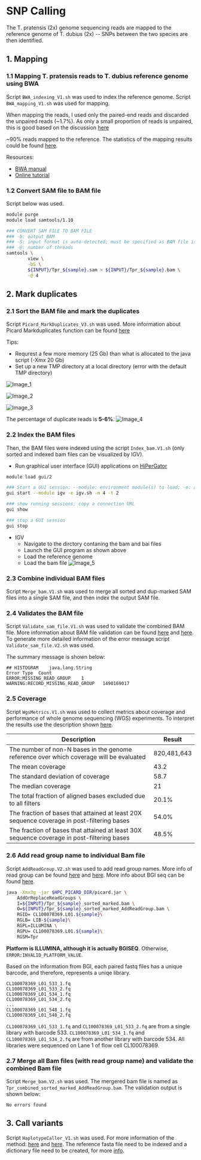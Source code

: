 # SNP Calling
The T. pratensis (2x) genome sequencing reads are mapped to the reference genome of T. dubius (2x) -- SNPs between the two species are then identified.

## 1. Mapping
### 1.1 Mapping T. pratensis reads to T. dubius reference genome using BWA
Script `BWA_indexing_V1.sh` was used to index the reference genome. Script `BWA_mapping_V1.sh` was used for mapping.

When mapping the reads, I used only the paired-end reads and discarded the unpaired reads (~1.7%). As only a small proportion of reads is unpaired, this is good based on the discussion [here](https://www.biostars.org/p/140318/)

~90% reads mapped to the reference. The statistics of the mapping results could be found [here](https://github.com/GatorShan/Tragopogon-Methylation-Project/blob/master/SNP_calling/MultiQC_results/Bam_file_multiqc_report.html).

Resources:
  - [BWA manual](http://bio-bwa.sourceforge.net/bwa.shtml)
  - [Online tutorial](https://hbctraining.github.io/In-depth-NGS-Data-Analysis-Course/sessionVI/lessons/01_alignment.html)

### 1.2 Convert SAM file to BAM file

Script below was used.
```bash
module purge
module load samtools/1.10

### CONVERT SAM FILE TO BAM FILE
### -b: output BAM
### -S: input format is auto-detected; must be specified as BAM file is expected
### -@: number of threads
samtools \
        view \
        -bS \
        ${INPUT}/Tpr_${sample}.sam > ${INPUT}/Tpr_${sample}.bam \
        -@ 4
```

## 2. Mark duplicates
### 2.1 Sort the BAM file and mark the duplicates
Script `Picard_MarkDuplicates_V3.sh` was used. More information about Picard Markduplicates function can be found [here](https://broadinstitute.github.io/picard/command-line-overview.html#MarkDuplicates)

Tips:
  - Requrest a few more memory (25 Gb) than what is allocated to the java script (-Xmx 20 Gb)
  - Set up a new TMP directory at a local directory (error with the default TMP directory)

![Image_1](https://github.com/GatorShan/Tragopogon-Methylation-Project/blob/master/SNP_calling/images/Bam_sorted_marked_file_multiqc_report_samtools_alignment_plot.png)

![Image_2](https://github.com/GatorShan/Tragopogon-Methylation-Project/blob/master/SNP_calling/images/Bam_sorted_marked_file_multiqc_report_gerneral_statistics.png)

![Image_3](https://github.com/GatorShan/Tragopogon-Methylation-Project/blob/master/SNP_calling/images/Bam_sorted_marked_file_multiqc_report_alignment_matrics.png)

The percentage of duplicate reads is **5-6%**.
![Image_4](https://github.com/GatorShan/Tragopogon-Methylation-Project/blob/master/SNP_calling/images/Duplicate_percentage.png)

### 2.2 Index the BAM files
Then, the BAM files were indexed using the script `Index_bam.V1.sh` (only sorted and indexed bam files can be visualized by IGV).
  - Run graphical user interface (GUI) applications on [HiPerGator](https://help.rc.ufl.edu/doc/GUI_Programs)
  ```bash
  module load gui/2
  
  ### Start a GUI session: --module: environment module(s) to load; -e: application executable; -m: memory (GB); -t: time (hour)
  gui start --module igv -e igv.sh -m 4 -t 2
  
  ### show running sessions; copy a connection URL
  gui show
  
  ### stop a GUI session
  gui stop
  ```
  - IGV
    - Navigate to the dirctory contaning the bam and bai files
    - Launch the GUI program as shown above
    - Load the reference genome
    - Load the bam file
![Image_5](https://github.com/GatorShan/Tragopogon-Methylation-Project/blob/master/SNP_calling/images/IGV_bam_example.png)

### 2.3 Combine individual BAM files
Script `Merge_bam.V1.sh` was used to merge all sorted and dup-marked SAM files into a single SAM file, and then index the output SAM file.

### 2.4 Validates the BAM file
Script `Validate_sam_file.V1.sh` was used to validate the combined BAM file. More information about BAM file validation can be found [here](https://gatk.broadinstitute.org/hc/en-us/articles/360036854731-ValidateSamFile-Picard-) and [here](https://gatk.broadinstitute.org/hc/en-us/articles/360035891231-Errors-in-SAM-or-BAM-files-can-be-diagnosed-with-ValidateSamFile). To generate more detailed information of the error message script `Validate_sam_file.V2.sh` was used.

The summary message is shown below:
```
## HISTOGRAM	java.lang.String
Error Type	Count
ERROR:MISSING_READ_GROUP	1
WARNING:RECORD_MISSING_READ_GROUP	1490169017
```

### 2.5 Coverage
Script `WgsMetrics.V1.sh` was used to collect metrics about coverage and performance of whole genome sequencing (WGS) experiments. To interpret the results use the description shown [here](https://broadinstitute.github.io/picard/picard-metric-definitions.html#CollectWgsMetrics.WgsMetrics).

| Description | Result |
| -- | -- |
| The number of non-N bases in the genome reference over which coverage will be evaluated | 820,481,643 |
| The mean coverage | 43.2 |
| The standard deviation of coverage | 58.7 |
| The median coverage | 21 |
| The total fraction of aligned bases excluded due to all filters | 20.1% |
| The fraction of bases that attained at least 20X sequence coverage in post-filtering bases | 54.0% |
| The fraction of bases that attained at least 30X sequence coverage in post-filtering bases | 48.5% |

### 2.6 Add read group name to individual Bam file
Script `AddReadGroup.V2.sh` was used to add read group names. More info of read group can be found [here](https://gatk.broadinstitute.org/hc/en-us/articles/360035890671?id=6472) and [here](https://gatk.broadinstitute.org/hc/en-us/articles/360037226472-AddOrReplaceReadGroups-Picard-). More info about BGI seq can be found [here](https://en.wikipedia.org/wiki/DNA_nanoball_sequencing).

```bash
java -Xmx3g -jar $HPC_PICARD_DIR/picard.jar \
	AddOrReplaceReadGroups \
	I=${INPUT}/Tpr_${sample}_sorted_marked.bam \
	O=${INPUT}/Tpr_${sample}_sorted_marked_AddReadGroup.bam \
	RGID= CL100078369.L01.${sample}\
	RGLB= LIB-${sample}\
	RGPL=ILLUMINA \
	RGPU= CL100078369.L01.${sample}\
	RGSM=Tpr
```
**Platform is ILLUMINA, although it is actually BGISEQ**. Otherwise, `ERROR:INVALID_PLATFORM_VALUE`.

Based on the information from BGI, each paired fastq files has a unique barcode, and therefore, represents a uniqe library.
```
CL100078369_L01_533_1.fq
CL100078369_L01_533_2.fq
CL100078369_L01_534_1.fq
CL100078369_L01_534_2.fq
...
CL100078369_L01_548_1.fq
CL100078369_L01_548_2.fq
```
`CL100078369_L01_533_1.fq` and `CL100078369_L01_533_2.fq` are from a single library with barcode 533. `CL100078369_L01_534_1.fq` and `CL100078369_L01_534_2.fq` are from another library with barcode 534. All libraries were sequenced on Lane 1 of flow cell CL100078369.

### 2.7 Merge all Bam files (with read group name) and validate the combined Bam file
Script `Merge_bam.V2.sh` was used. The mergered bam file is named as `Tpr_combined_sorted_marked_AddReadGroup.bam`. The validation output is shown below:
```
No errors found
```
## 3. Call variants
Script `HaplotypeCaller_V1.sh` was used. For more information of the method: [here](https://gatk.broadinstitute.org/hc/en-us/articles/360035535932-Germline-short-variant-discovery-SNPs-Indels-) and [here](https://gatk.broadinstitute.org/hc/en-us/articles/360037225632-HaplotypeCaller). The reference fasta file need to be indexed and a dictionary file need to be created, for more [info](https://gatk.broadinstitute.org/hc/en-us/articles/360035531652-FASTA-Reference-genome-format).

